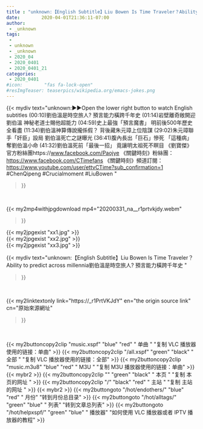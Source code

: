 ```yaml
---
title : "unknown:【English Subtitle】Liu Bowen Is Time Traveler？Ability to predict across millennia劉伯溫是時空旅人? 預言能力橫跨千年史 "
date:        2020-04-01T21:36:11-07:00
author:
 - _unknown
tags:
 - 
 - unknown
 - _unknown
 - 2020_04
 - 2020_0401
 - 2020_0401_21
categories:
 - 2020_0401
#icon:        "fas fa-lock-open"
#resImgTeaser: teaserpics/wikipedia.org/emacs-jokes.png
---
```







{{< mydiv text="unknown:▶▶Open the lower right button to watch English subtitles  (00:10)劉伯溫是時空旅人?  預言能力橫跨千年史  (01:14)岩壁離奇敞開迎劉伯溫 神秘老道士賜他超能力  (04:59)史上最強「預言魔書」 明前後500年歷史全看盡  (11:34)劉伯溫神算傳說攏係假？ 背後藏朱元璋上位陰謀  (29:02)朱元璋聯手「奸臣」設局   劉伯溫死亡之謎曝光  (36:41)腹內長出「巨石」慘死 「這種病」奪劉伯溫小命  (41:32)劉伯溫死前「最後一招」 竟讓明太祖死不瞑目   《劉寶傑》官方粉絲團https://www.facebook.com/Paojye 《關鍵時刻》粉絲團：https://www.facebook.com/CTimefans 《關鍵時刻》頻道訂閱：https://www.youtube.com/user/ettvCTime?sub_confirmation=1  #ChenQipeng #Crucialmoment #LiuBowen "
>}}
<br>


{{< my2mp4withjpgdownload mp4="20200331_na__r1prtvkjdy.webm"
>}}

{{< my2jpgexist "xx1.jpg" >}}<br>
{{< my2jpgexist "xx2.jpg" >}}<br>
{{< my2jpgexist "xx3.jpg" >}}<br>



{{< mydiv text="unknown:【English Subtitle】Liu Bowen Is Time Traveler？Ability to predict across millennia劉伯溫是時空旅人? 預言能力橫跨千年史 "
>}}
<br>

{{< my2linktextonly link="https://_r1PrtVKJdY"
en="the origin source link" cn="原始來源網址"
>}}


<br>


{{< my2buttoncopy2clip "music.xspf"        "blue"   "red"    " 单曲 "  "复制 VLC 播放器使用的链接：单曲" >}} {{< my2buttoncopy2clip "/all.xspf"         "green"  "black"  " 全部 "  "复制 VLC 播放器使用的链接：全部" >}} {{< my2buttoncopy2clip "music.m3u8"        "blue"   "red"    " M3U  "    "复制 M3U 播放器使用的链接：单曲" >}} {{< mybr2 >}} {{< my2buttoncopy2clip ""                  "green"  "black"  " 本页 "    "复制 本页的网址 " >}} {{< my2buttoncopy2clip "/"                 "black"  "red"    " 主站 "    "复制 主站的网址 " >}} {{< mybr2 >}} {{< my2buttongoto      "/hot/endothers/"   "blue"   "red"    " 月份"   "转到月份总目录" >}} {{< my2buttongoto      "/hot/alltags/"     "green"  "blue"   " 列表"   "转到文章总列表" >}} {{< my2buttongoto      "/hot/helpxspf/"    "green"  "blue"   " 播放器" "如何使用 VLC 播放器或者 IPTV 播放器的教程" >}} 

